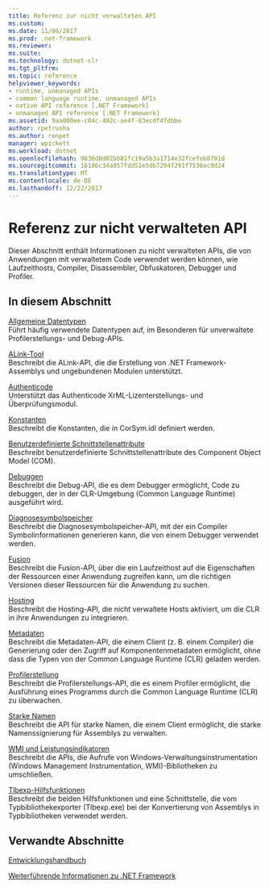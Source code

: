 ```yaml
---
title: Referenz zur nicht verwalteten API
ms.custom: 
ms.date: 11/06/2017
ms.prod: .net-framework
ms.reviewer: 
ms.suite: 
ms.technology: dotnet-clr
ms.tgt_pltfrm: 
ms.topic: reference
helpviewer_keywords:
- runtime, unmanaged APIs
- common language runtime, unmanaged APIs
- native API reference [.NET Framework]
- unmanaged API reference [.NET Framework]
ms.assetid: 9aa000ee-c04c-492c-ae4f-83ecdf4fdbbe
author: rpetrusha
ms.author: ronpet
manager: wpickett
ms.workload: dotnet
ms.openlocfilehash: 9836d8d02bb81fc19a5b3a1714e32fcefeb8791d
ms.sourcegitcommit: 16186c34a957fdd52e5db7294f291f7530ac9d24
ms.translationtype: MT
ms.contentlocale: de-DE
ms.lasthandoff: 12/22/2017
---
```

# <a name="unmanaged-api-reference"></a>Referenz zur nicht verwalteten API
Dieser Abschnitt enthält Informationen zu nicht verwalteten APIs, die von Anwendungen mit verwaltetem Code verwendet werden können, wie Laufzeithosts, Compiler, Disassembler, Obfuskatoren, Debugger und Profiler.  
  
## <a name="in-this-section"></a>In diesem Abschnitt  
 [Allgemeine Datentypen](../../../docs/framework/unmanaged-api/common-data-types-unmanaged-api-reference.md)  
 Führt häufig verwendete Datentypen auf, im Besonderen für unverwaltete Profilerstellungs- und Debug-APIs.  
  
 [ALink-Tool](../../../docs/framework/unmanaged-api/alink/index.md)  
 Beschreibt die ALink-API, die die Erstellung von .NET Framework-Assemblys und ungebundenen Modulen unterstützt.  
  
 [Authenticode](../../../docs/framework/unmanaged-api/authenticode/index.md)  
 Unterstützt das Authenticode XrML-Lizenterstellungs- und Überprüfungsmodul.  
  
 [Konstanten](../../../docs/framework/unmanaged-api/constants-unmanaged-api-reference.md)  
 Beschreibt die Konstanten, die in CorSym.idl definiert werden.  
  
 [Benutzerdefinierte Schnittstellenattribute](http://msdn.microsoft.com/en-us/940952f9-46ad-4a1a-920f-118dc0bdcd9f)  
 Beschreibt benutzerdefinierte Schnittstellenattribute des Component Object Model (COM).  
  
 [Debuggen](../../../docs/framework/unmanaged-api/debugging/index.md)  
 Beschreibt die Debug-API, die es dem Debugger ermöglicht, Code zu debuggen, der in der CLR-Umgebung (Common Language Runtime) ausgeführt wird.  
  
 [Diagnosesymbolspeicher](../../../docs/framework/unmanaged-api/diagnostics/index.md)  
 Beschreibt die Diagnosesymbolspeicher-API, mit der ein Compiler Symbolinformationen generieren kann, die von einem Debugger verwendet werden.  
  
 [Fusion](../../../docs/framework/unmanaged-api/fusion/index.md)  
 Beschreibt die Fusion-API, über die ein Laufzeithost auf die Eigenschaften der Ressourcen einer Anwendung zugreifen kann, um die richtigen Versionen dieser Ressourcen für die Anwendung zu suchen.  
  
 [Hosting](../../../docs/framework/unmanaged-api/hosting/index.md)  
 Beschreibt die Hosting-API, die nicht verwaltete Hosts aktiviert, um die CLR in ihre Anwendungen zu integrieren.  
  
 [Metadaten](../../../docs/framework/unmanaged-api/metadata/index.md)  
 Beschreibt die Metadaten-API, die einem Client (z. B. einem Compiler) die Generierung oder den Zugriff auf Komponentenmetadaten ermöglicht, ohne dass die Typen von der Common Language Runtime (CLR) geladen werden.  
  
 [Profilerstellung](../../../docs/framework/unmanaged-api/profiling/index.md)  
 Beschreibt die Profilerstellungs-API, die es einem Profiler ermöglicht, die Ausführung eines Programms durch die Common Language Runtime (CLR) zu überwachen.  
  
 [Starke Namen](../../../docs/framework/unmanaged-api/strong-naming/index.md)  
 Beschreibt die API für starke Namen, die einem Client ermöglicht, die starke Namenssignierung für Assemblys zu verwalten.  

 [WMI und Leistungsindikatoren](wmi/index.md)  
 Beschreibt die APIs, die Aufrufe von Windows-Verwaltungsinstrumentation (Windows Management Instrumentation, WMI)-Bibliotheken zu umschließen.
  
 [Tlbexp-Hilfsfunktionen](../../../docs/framework/unmanaged-api/tlbexp/index.md)  
 Beschreibt die beiden Hilfsfunktionen und eine Schnittstelle, die vom Typbibliothekexporter (Tlbexp.exe) bei der Konvertierung von Assemblys in Typbibliotheken verwendet werden.  
  
## <a name="related-sections"></a>Verwandte Abschnitte  
 [Entwicklungshandbuch](../../../docs/framework/development-guide.md)  
  
 [Weiterführende Informationen zu .NET Framework](http://msdn.microsoft.com/en-us/faae8083-fecb-4514-b133-b0a5a32a7c3c)
